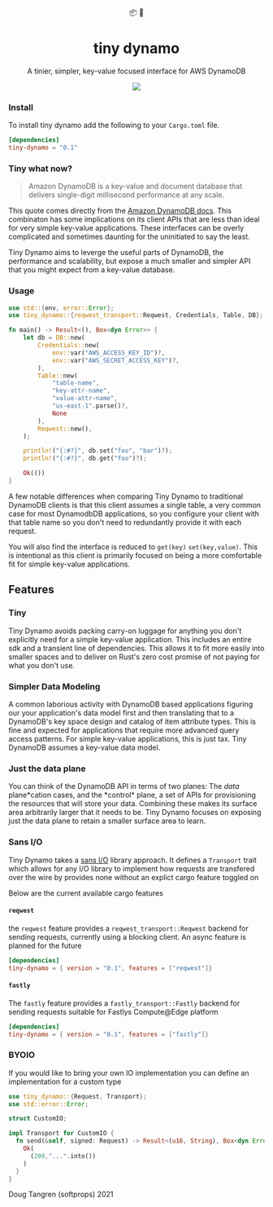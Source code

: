 <div align="center">
  📦 🤏
</div>

<h1 align="center">
  tiny dynamo
</h1>

<p align="center">
   A tinier, simpler, key-value focused interface for AWS DynamoDB
</p>

<div align="center">
  <a href="https://github.com/softprops/tiny-dynamo/actions">
		<img src="https://github.com/softprops/tiny-dynamo/workflows/Main/badge.svg"/>
	</a>
</div>

### Install

To install tiny dynamo add the following to your `Cargo.toml` file.

```toml
[dependencies]
tiny-dynamo = "0.1"
```

### Tiny what now?

> Amazon DynamoDB is a key-value and document database that delivers single-digit millisecond performance at any scale.

This quote comes directly from the [Amazon DynamoDB docs](https://aws.amazon.com/dynamodb/). This combinaton has some implications on its client APIs that are less than ideal for very simple key-value applications. These interfaces can be overly complicated and sometimes daunting for the uninitiated to say the least.

Tiny Dynamo aims to leverge the useful parts of DynamoDB, the performance and scalability, but expose a much smaller and simpler API that you might expect from a key-value database.

### Usage

```rust ,no_run
use std::{env, error::Error};
use tiny_dynamo::{reqwest_transport::Reqwest, Credentials, Table, DB};

fn main() -> Result<(), Box<dyn Error>> {
    let db = DB::new(
        Credentials::new(
            env::var("AWS_ACCESS_KEY_ID")?,
            env::var("AWS_SECRET_ACCESS_KEY")?,
        ),
        Table::new(
            "table-name",
            "key-attr-name",
            "value-attr-name",
            "us-east-1".parse()?,
            None
        ),
        Reqwest::new(),
    );

    println!("{:#?}", db.set("foo", "bar")?);
    println!("{:#?}", db.get("foo")?);

    Ok(())
}
```

A few notable differences when comparing Tiny Dynamo to traditional DynamoDB clients is that this client assumes a single table, a very common case for most DynamodbDB applications, so you configure your client with that table name so you don't need to redundantly provide it with each request.

You will also find the interface is reduced to `get(key)` `set(key,value)`. This is intentional as this client is primarily focused on being a more comfortable fit for simple key-value applications.

## Features

### Tiny

Tiny Dynamo avoids packing carry-on luggage for anything you don't explicitly need for a simple key-value application. This includes an entire sdk and a transient line of dependencies. This allows it to fit more easily into smaller spaces and to deliver on Rust's zero cost promise of not paying for what you don't use.

### Simpler Data Modeling

A common laborious activity with DynamoDB based applications figuring our your application's data model first and then translating that to a DynamoDB's key space design and catalog of item attribute types. This is fine and expected for applications that require more advanced query access patterns. For simple key-value applications, this is just tax. Tiny DynamoDB assumes a key-value data model.

### Just the data plane

You can think of the DynamoDB API in terms of two planes: The _data_ plane*cation cases, and the *control\* plane, a set of APIs for provisioning the resources that will store your data. Combining these makes its surface area arbitrarily larger that it needs to be. Tiny Dynamo focuses on exposing just the data plane to retain a smaller surface area to learn.

### Sans I/O

Tiny Dynamo takes a [sans I/O](https://sans-io.readthedocs.io/) library approach. It defines a `Transport` trait which allows for any I/O library to implement how requests are transfered over the wire by provides none without an explict cargo feature toggled on

Below are the current available cargo features

#### `reqwest`

the `reqwest` feature provides a `reqwest_transport::Reqwest` backend for sending requests, currently using a blocking client. An async feature is planned for the future

```toml
[dependencies]
tiny-dynamo = { version = "0.1", features = ["reqwest"]}
```

#### `fastly`

The `fastly` feature provides a `fastly_transport::Fastly` backend for sending requests suitable for Fastlys Compute@Edge platform

```toml
[dependencies]
tiny-dynamo = { version = "0.1", features = ["fastly"]}
```

### BYOIO

If you would like to bring your own IO implementation you can define an implementation for a custom type

```rust
use tiny_dynamo::{Request, Transport};
use std::error::Error;

struct CustomIO;

impl Transport for CustomIO {
  fn send(&self, signed: Request) -> Result<(u16, String), Box<dyn Error>> {
    Ok(
      (200,"...".into())
    )
  }
}
```

Doug Tangren (softprops) 2021
